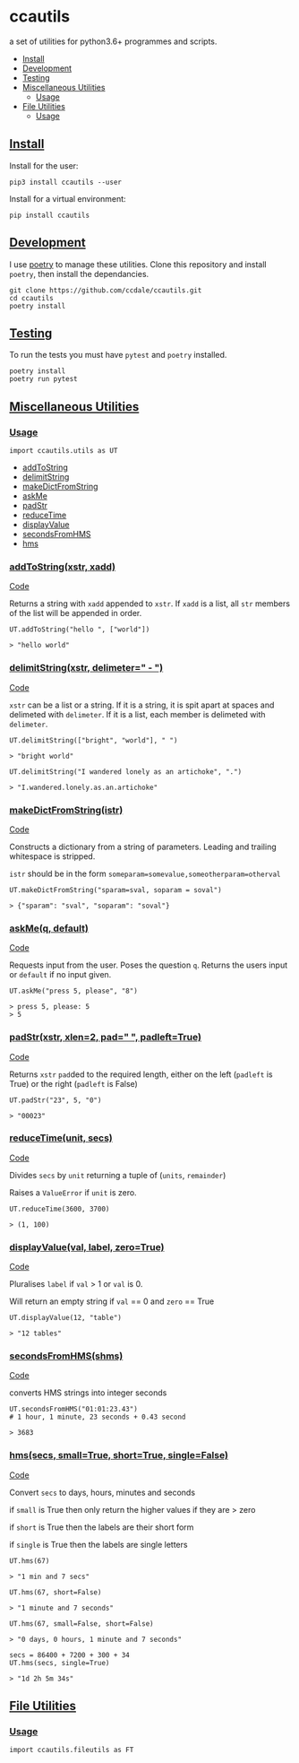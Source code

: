 # ccautils

a set of utilities for python3.6+ programmes and scripts.

<a name=headdd></a>
* [Install](#install)
* [Development](#devel)
* [Testing](#testing)
* [Miscellaneous Utilities](#utils)
    * [Usage](#uusage)
* [File Utilities](#futils)
    * [Usage](#fusage)


<a name=install></a>
## [Install](#headdd)

Install for the user:
```
pip3 install ccautils --user
```

Install for a virtual environment:
```
pip install ccautils
```

<a name=devel></a>
## [Development](#headdd)

I use [poetry](https://python-poetry.org/) to manage these utilities.
Clone this repository and install `poetry`, then install the dependancies.

```
git clone https://github.com/ccdale/ccautils.git
cd ccautils
poetry install
```

<a name=testing></a>
## [Testing](#headdd)
To run the tests you must have `pytest` and `poetry` installed.

```
poetry install
poetry run pytest
```

<a name=utils></a>
## [Miscellaneous Utilities](#headdd)

<a name=uusage></a>
### [Usage](#headdd)

```
import ccautils.utils as UT
```

<a name=menu></a>
* [addToString](#addtostring)
* [delimitString](#delimitstring)
* [makeDictFromString](#makedictfromstring)
* [askMe](#askme)
* [padStr](#padstr)
* [reduceTime](#reducetime)
* [displayValue](#displayvalue)
* [secondsFromHMS](#secondsfromhms)
* [hms](#hms)

<a name=addtostring></a>
### [addToString(xstr, xadd)](#menu)

[Code](https://github.com/ccdale/ccautils/blob/master/ccautils/utils.py#L26)

Returns a string with `xadd` appended to `xstr`.  If `xadd` is a list, all
`str` members of the list will be appended in order.

```
UT.addToString("hello ", ["world"])

> "hello world"
```

<a name=delimitstring></a>
### [delimitString(xstr, delimeter=" - ")](#menu)

[Code](https://github.com/ccdale/ccautils/blob/master/ccautils/utils.py#L49)

`xstr` can be a list or a string.  If it is a string, it is spit apart at
spaces and delimeted with `delimeter`.  If it is a list, each member is
delimeted with `delimeter`.

```
UT.delimitString(["bright", "world"], " ")

> "bright world"

UT.delimitString("I wandered lonely as an artichoke", ".")

> "I.wandered.lonely.as.an.artichoke"
```

<a name=makedictfromstring></a>
### [makeDictFromString(istr)](#menu)

[Code](https://github.com/ccdale/ccautils/blob/master/ccautils/utils.py#L64)

Constructs a dictionary from a string of parameters. Leading and trailing
whitespace is stripped.

`istr` should be in the form `someparam=somevalue,someotherparam=otherval`

```
UT.makeDictFromString("sparam=sval, soparam = soval")

> {"sparam": "sval", "soparam": "soval"}
```

<a name=askme></a>
### [askMe(q, default)](#menu)

[Code](https://github.com/ccdale/ccautils/blob/master/ccautils/utils.py#L89)

Requests input from the user.  Poses the question `q`. Returns the users
input or `default` if no input given.

```
UT.askMe("press 5, please", "8")

> press 5, please: 5
> 5
```

<a name=padstr></a>
### [padStr(xstr, xlen=2, pad=" ", padleft=True)](#menu)

[Code](https://github.com/ccdale/ccautils/blob/master/ccautils/utils.py#L101)

Returns `xstr` `pad`ded to the required length, either on the
left (`padleft` is True) or the right (`padleft` is False)

```
UT.padStr("23", 5, "0")

> "00023"
```

<a name=reducetime></a>
### [reduceTime(unit, secs)](#menu)

[Code](https://github.com/ccdale/ccautils/blob/master/ccautils/utils.py#L115)

Divides `secs` by `unit` returning a tuple of (`units`, `remainder`)

Raises a `ValueError` if `unit` is zero.

```
UT.reduceTime(3600, 3700)

> (1, 100)
```

<a name=displayvalue></a>
### [displayValue(val, label, zero=True)](#menu)

[Code](https://github.com/ccdale/ccautils/blob/master/ccautils/utils.py#L131)

Pluralises `label` if `val` > 1 or `val` is 0.

Will return an empty string if `val` == 0 and `zero` == True

```
UT.displayValue(12, "table")

> "12 tables"
```

<a name=secondsfromhms></a>
### [secondsFromHMS(shms)](#menu)

[Code](https://github.com/ccdale/ccautils/blob/master/ccautils/utils.py#L142)

converts HMS strings into integer seconds

```
UT.secondsFromHMS("01:01:23.43")
# 1 hour, 1 minute, 23 seconds + 0.43 second

> 3683
```

<a name=hms></a>
### [hms(secs, small=True, short=True, single=False)](#menu)

[Code](https://github.com/ccdale/ccautils/blob/master/ccautils/utils.py#L168)

Convert `secs` to days, hours, minutes and seconds

if `small` is True then only return the higher values if they are > zero

if `short` is True then the labels are their short form

if `single` is True then the labels are single letters

```
UT.hms(67)

> "1 min and 7 secs"

UT.hms(67, short=False)

> "1 minute and 7 seconds"

UT.hms(67, small=False, short=False)

> "0 days, 0 hours, 1 minute and 7 seconds"

secs = 86400 + 7200 + 300 + 34
UT.hms(secs, single=True)

> "1d 2h 5m 34s"
```

<a name=futils></a>
## [File Utilities](#headdd)

<a name=fusage></a>
### [Usage](#headdd)

```
import ccautils.fileutils as FT
```
[modeline]: # ( vim: set ft=markdown tw=74 fenc=utf-8 spell spl=en_gb mousemodel=popup: )
